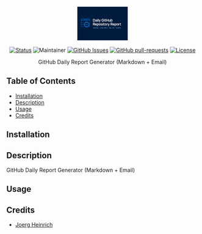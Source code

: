 <p align="center">
  <a href="" rel="noopener">
 <img height=88px src="./assets/daily-report-logo.png" alt="Daily Report"></a>
</p>

<div align="center">

[![Status](https://img.shields.io/badge/status-active-success.svg)]()
![Maintainer](https://img.shields.io/badge/maintainer-@jfheinrich-blue)
[![GitHub Issues](https://img.shields.io/github/issues/jfheinrich-eu/daily-report.svg)](https://github.com/jfheinrich-eu/daily-report/issues)
[![GitHub pull-requests](https://img.shields.io/github/issues-pr/asteriosframework/core.svg)](https://GitHub.com/Naereen/StrapDown.js/pull/)
[![License](https://img.shields.io/badge/license-MIT-blue.svg)](/LICENSE)

</div>


<p align="center">GitHub Daily Report Generator (Markdown + Email)    <br>
</p>

<h2>Table of Contents</h2>

- [Installation](#installation)
- [Description](#description)
- [Usage](#usage)
- [Credits](#credits)

## Installation

## Description

GitHub Daily Report Generator (Markdown + Email)

## Usage

## Credits

- [Joerg Heinrich](@jfheinrich)
